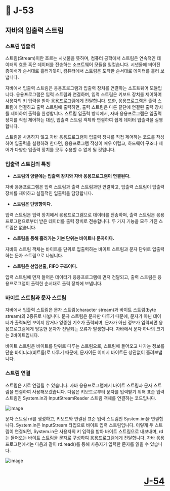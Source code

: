 # 📖 J-53

## 자바의 입출력 스트림

### 스트림 입출력
<p>
  스트림(Stream)이란 흐르는 시냇물을 뜻하며, 컴퓨터 공학에서 스트림은 연속적인 데이터의 흐름 혹은 데이터를 전송하는 소프트웨어 모듈을 일컫습니다.
  시냇물에 띄어진 종이배가 순서대로 흘러가듯이, 컴퓨터에서 스트림은 도착한 순서대로 데이터를 흘러 보냅니다.
</p>
<p>
  자바에서 입출력 스트림은 응용프로그램과 입출력 장치를 연결하는 소프트웨어 모듈입니다. 
  응용프로그램은 입력 스트림과 연결하며, 입력 스트림은 키보드 장치를 제어하여 사용자의 키 입력을 받아 응용프로그램에게 전달합니다.
  또한, 응용프로그램은 출력 스트림에 연결하고 출력 스트림에 출력하면, 출력 스트림은 다른 끝단에 연결된 출력 장치를 제어하여 출력을 완성합니다.
  스트림 입출력 방식에서, 자바 응용프로그램은 입출력 장치를 직접 제어하는 대신, 입출력 스트림 객체와 연결하여 쉽게 데이터 입출력을 실행합니다.
</p>
<p>
  스트림을 사용하지 않고 자바 응용프로그램이 입출력 장치를 직접 제어하는 코드를 작성하여 입출력을 실행하려 한다면, 응용프로그램 작성이 매우 어렵고,
  하드웨어 구조나 제어가 다양한 입출력 장치를 모두 수용할 수 없게 될 것입니다.
</p>

### 입출력 스트림의 특징

* **스트림의 양끝에는 입출력 장치와 자바 응용프로그램이 연결된다.**
<p>
  자바 응용프로그램은 입력 스트림과 출력 스트림과만 연결하고, 입출력 스트림이 입출력 장치를 제어하고 실질적인 입출력을 담당합니다.
</p>

* **스트림은 단방향이다.**
<p>
  입력 스트림은 입력 장치에서 응용프로그램으로 데이터를 전송하며, 
  출력 스트림은 응용프로그램으로부터 받은 데이터를 출력 장치로 전송합니다. 
  두 가지 기능을 모두 가진 스트림은 없습니다.
</p>

* **스트림을 통해 흘러가는 기본 단위는 바이트나 문자이다.**
<p>
  자바의 스트림 객체는 바이트를 단위로 입출력하는 바이트 스트림과 문자 단위로 입출력하는 문자 스트림으로 나뉩니다.
</p>

* **스트림은 선입선출, FIFO 구조이다.**
<p>
  입력 스트림에 먼저 들어온 데이터가 응용프로그램에 먼저 전달되고, 출력 스트림은 응용프로그램이 출력한 순서대로 출력 장치에 보냅니다. 
</p>

### 바이트 스트림과 문자 스트림
<p>
  자바에서 입출력 스트림은 문자 스트림(character stream)과 바이트 스트림(byte stream)의 2종류로 나뉩니다.
  문자 스트림은 문자만 다루기 때문에, 문자가 아닌 데이터가 출력되면 보이지 않거나 엉뚱한 기호가 출력되며, 
  문자가 아닌 정보가 입력되면 응용프로그램에게 엉뚱한 문자가 전달되는 오류가 발생합니다.
  자바에서 문자 하나의 크기는 2바이트입니다.
</p>
<p>
  바이트 스트림은 바이트를 단위로 다루는 스트림으로, 스트림에 들어오고 나가는 정보를 단순 바이너리(비트들)로 다루기 때문에, 문자이든 이미지 바이트든 상관없이 흘려보냅니다.
</p>

### 스트림 연결
<p>
  스트림은 서로 연결될 수 있습니다.
  자바 응용프로그램에서 바이트 스트림과 문자 스트림을 연결하여 사용해보겠습니다.
  다음은 키보드로부터 문자를 입력받기 위해 표준 입력 스트림인 System.in과 InputStreamReader 스트림 객체를 연결하는 코드입니다.
</p>

![image](https://github.com/user-attachments/assets/a4eb23a9-09a7-4732-b548-544d538b2b93)

<p>
  문자 스트림 rd를 생성하고, 키보드와 연결된 표준 입력 스트림인 System.im을 연결합니다.
  System.in은 InputStream 타입으로 바이트 입력 스트림입니다. 
  이렇게 두 스트림이 연결되면, System.in은 사용자의 키 입력을 받아 바이트 스트림으로 내보내며, rd는 들어오는 바이트 스트림을 문자로 구성하여 응용프로그램에게 전달합니다.
  자바 응용프로그램에서는 다음과 같이 rd.read()를 통해 사용자가 입력한 문자를 읽을 수 있습니다.
</p>

![image](https://github.com/user-attachments/assets/ef64c408-46e9-49e6-a75c-f9e27d20439d)

# <p align="right">[J-54](./J_54.md)</p>
